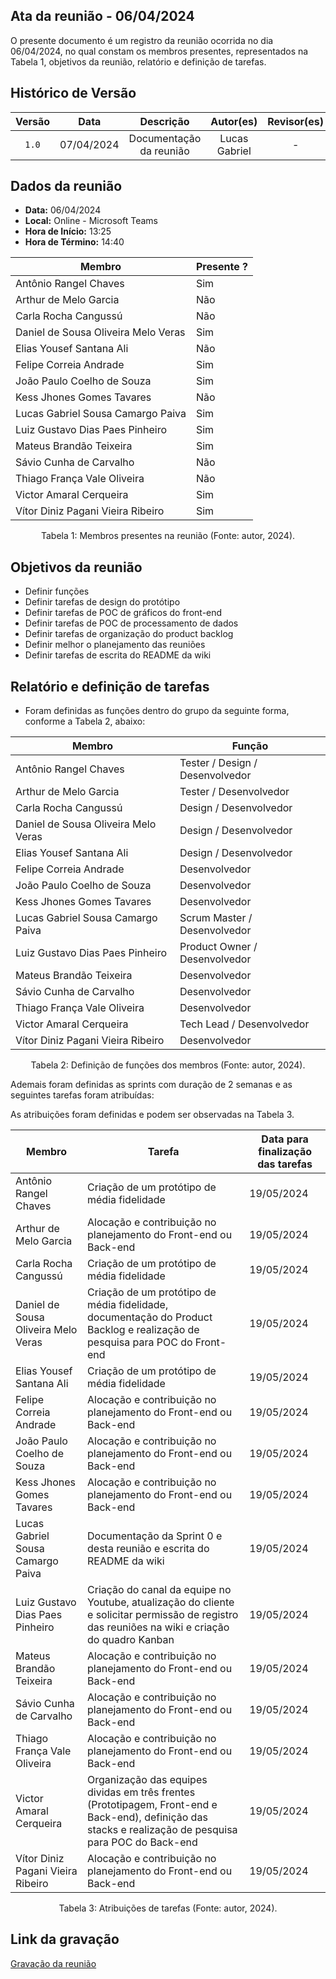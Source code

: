 ## Ata da reunião - 06/04/2024

O presente documento é um registro da reunião ocorrida no dia 06/04/2024, no qual constam os membros presentes,
representados na Tabela 1, objetivos da reunião, relatório e definição de tarefas.</p>

## Histórico de Versão

| Versão |    Data    |        Descrição        |   Autor(es)   | Revisor(es) |
| :----: | :--------: | :---------------------: | :-----------: | :---------: |
| `1.0`  | 07/04/2024 | Documentação da reunião | Lucas Gabriel |      -      |

## Dados da reunião

- **Data:** 06/04/2024
- **Local:** Online - Microsoft Teams
- **Hora de Início:** 13:25
- **Hora de Término:** 14:40

| Membro                              | Presente ? |
| ----------------------------------- | ---------- |
| Antônio Rangel Chaves               | Sim        |
| Arthur de Melo Garcia               | Não        |
| Carla Rocha Cangussú                | Não        |
| Daniel de Sousa Oliveira Melo Veras | Sim        |
| Elias Yousef Santana Ali            | Não        |
| Felipe Correia Andrade              | Sim        |
| João Paulo Coelho de Souza          | Sim        |
| Kess Jhones Gomes Tavares           | Não        |
| Lucas Gabriel Sousa Camargo Paiva   | Sim        |
| Luiz Gustavo Dias Paes Pinheiro     | Sim        |
| Mateus Brandão Teixeira             | Sim        |
| Sávio Cunha de Carvalho             | Não        |
| Thiago França Vale Oliveira         | Não        |
| Victor Amaral Cerqueira             | Sim        |
| Vítor Diniz Pagani Vieira Ribeiro   | Sim        |

<div style="text-align: center">
<p> Tabela 1: Membros presentes na reunião (Fonte: autor, 2024). </p>
</div>

## Objetivos da reunião

- Definir funções
- Definir tarefas de design do protótipo
- Definir tarefas de POC de gráficos do front-end
- Definir tarefas de POC de processamento de dados
- Definir tarefas de organização do product backlog
- Definir melhor o planejamento das reuniões
- Definir tarefas de escrita do README da wiki

## Relatório e definição de tarefas

- Foram definidas as funções dentro do grupo da seguinte forma, conforme a Tabela 2, abaixo:

| Membro                              | Função                          |
| ----------------------------------- | ------------------------------- |
| Antônio Rangel Chaves               | Tester / Design / Desenvolvedor |
| Arthur de Melo Garcia               | Tester / Desenvolvedor          |
| Carla Rocha Cangussú                | Design / Desenvolvedor          |
| Daniel de Sousa Oliveira Melo Veras | Design / Desenvolvedor          |
| Elias Yousef Santana Ali            | Design / Desenvolvedor          |
| Felipe Correia Andrade              | Desenvolvedor                   |
| João Paulo Coelho de Souza          | Desenvolvedor                   |
| Kess Jhones Gomes Tavares           | Desenvolvedor                   |
| Lucas Gabriel Sousa Camargo Paiva   | Scrum Master / Desenvolvedor    |
| Luiz Gustavo Dias Paes Pinheiro     | Product Owner / Desenvolvedor   |
| Mateus Brandão Teixeira             | Desenvolvedor                   |
| Sávio Cunha de Carvalho             | Desenvolvedor                   |
| Thiago França Vale Oliveira         | Desenvolvedor                   |
| Victor Amaral Cerqueira             | Tech Lead / Desenvolvedor       |
| Vítor Diniz Pagani Vieira Ribeiro   | Desenvolvedor                   | 

<div style="text-align: center">
<p> Tabela 2: Definição de funções dos membros (Fonte: autor, 2024). </p>
</div>

Ademais foram definidas as sprints com duração de 2 semanas e as seguintes tarefas foram atribuídas:

As atribuições foram definidas e podem ser observadas na Tabela 3.

| Membro                              | Tarefa                                                                                                                                                   | Data para finalização das tarefas |
| ----------------------------------- | -------------------------------------------------------------------------------------------------------------------------------------------------------- | --------------------------------- |
| Antônio Rangel Chaves               | Criação de um protótipo de média fidelidade                                                                                                              | 19/05/2024                        |
| Arthur de Melo Garcia               | Alocação e contribuição no planejamento do Front-end ou Back-end                                                                                         | 19/05/2024                        |
| Carla Rocha Cangussú                | Criação de um protótipo de média fidelidade                                                                                                              | 19/05/2024                        |
| Daniel de Sousa Oliveira Melo Veras | Criação de um protótipo de média fidelidade, documentação do Product Backlog e realização de pesquisa para POC do Front-end                              | 19/05/2024                        |
| Elias Yousef Santana Ali            | Criação de um protótipo de média fidelidade                                                                                                              | 19/05/2024                        |
| Felipe Correia Andrade              | Alocação e contribuição no planejamento do Front-end ou Back-end                                                                                         | 19/05/2024                        |
| João Paulo Coelho de Souza          | Alocação e contribuição no planejamento do Front-end ou Back-end                                                                                         | 19/05/2024                        |
| Kess Jhones Gomes Tavares           | Alocação e contribuição no planejamento do Front-end ou Back-end                                                                                         | 19/05/2024                        |
| Lucas Gabriel Sousa Camargo Paiva   | Documentação da Sprint 0 e desta reunião e escrita do README da wiki                                                                                     | 19/05/2024                        |
| Luiz Gustavo Dias Paes Pinheiro     | Criação do canal da equipe no Youtube, atualização do cliente e solicitar permissão de registro das reuniões na wiki e criação do quadro Kanban          | 19/05/2024                        |
| Mateus Brandão Teixeira             | Alocação e contribuição no planejamento do Front-end ou Back-end                                                                                         | 19/05/2024                        |
| Sávio Cunha de Carvalho             | Alocação e contribuição no planejamento do Front-end ou Back-end                                                                                         | 19/05/2024                        |
| Thiago França Vale Oliveira         | Alocação e contribuição no planejamento do Front-end ou Back-end                                                                                         | 19/05/2024                        |
| Victor Amaral Cerqueira             | Organização das equipes dividas em três frentes (Prototipagem, Front-end e Back-end), definição das stacks e realização de pesquisa para POC do Back-end | 19/05/2024                        |
| Vítor Diniz Pagani Vieira Ribeiro   | Alocação e contribuição no planejamento do Front-end ou Back-end                                                                                         | 19/05/2024                        |

<div style="text-align: center">
<p> Tabela 3: Atribuições de tarefas (Fonte: autor, 2024). </p>
</div>

## Link da gravação

[Gravação da reunião](https://youtu.be/iQ7_B1gCJMk)
